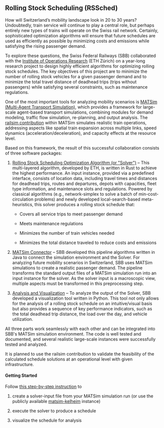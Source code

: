 ## Rolling Stock Scheduling (RSSched)

How will Switzerland’s mobility landscape look in 20 to 30 years? Undoubtedly, train service will continue to play a central role, but perhaps entirely new types of trains will operate on the Swiss rail network. Certainly, sophisticated optimization algorithms will ensure that future schedules are used as efficiently as possible by minimizing costs and emissions while satisfying the rising passenger demand.

To explore these questions, the Swiss Federal Railways (SBB) collaborated with the [Institute of Operations Research](https://math.ethz.ch/ifor) (ETH Zürich) on a year-long research project to design highly efficient algorithms for optimizing rolling stock schedules. The key objectives of this project are to minimize the number of rolling stock vehicles for a given passenger demand and to minimize the total travel distance of deadhead trips (trips without passengers) while satisfying several constraints, such as maintenance regulations.

One of the most important tools for analyzing mobility scenarios is [MATSim (Multi-Agent Transport Simulation)](https://github.com/matsim-org), which provides a framework for large-scale agent-based transport simulations, combining modules for demand modeling, traffic flow simulation, re-planning, and output analysis. The [railsim contribution](https://github.com/matsim-org/matsim-libs/tree/master/contribs/railsim) within MATSim simulates realistic train operations, addressing aspects like spatial train expansion across multiple links, speed dynamics (acceleration/deceleration), and capacity effects at the resource level.

Based on this framework, the result of this successful collaboration consists of three software packages:

1) [Rolling Stock Scheduling Optimization Algorithm (or "Solver")](https://github.com/rolling-stock-scheduling/rssched-solver) – This multi-layered algorithm, developed by ETH, is written in Rust to achieve the highest performance. An input instance, provided via a predefined interface, consists of location data, including travel times and distances for deadhead trips, routes and departures, depots with capacities, fleet type information, and maintenance slots and regulations. Powered by classical algorithms (e.g., network-simplex to solve a batch of min-cost-circulation problems) and newly developed local-search-based meta-heuristics, this solver produces a rolling stock schedule that:
   
   - Covers all service trips to meet passenger demand
   
   - Meets maintenance regulations
   
   - Minimizes the number of train vehicles needed
   
   - Minimizes the total distance traveled to reduce costs and emissions

2) [MATSim Connector](https://github.com/rolling-stock-scheduling/rssched-matsim-client) – SBB developed this pipeline algorithms written in Java to connect the simulation environment and the Solver. For analyzing future mobility scenarios in Switzerland, SBB uses MATSim simulations to create a realistic passenger demand. The pipeline transforms the standard output files of a MATSim simulation run into an input instance for the solver. As the solver input is a macroscopic view, multiple aspects must be transformed in this preprocessing step.

3) [Analysis and Visualization](https://github.com/rolling-stock-scheduling/rssched-analysis) – To analyze the output of the Solver, SBB developed a visualization tool written in Python. This tool not only allows for the analysis of a rolling stock schedule on an intuitive/visual basis but also provides a sequence of key performance indicators, such as the total deadhead trip distance, the load over the day, and vehicle utilization.

All three parts work seamlessly with each other and can be integrated into SBB's MATSim simulation environment. The code is well tested and documented, and several realistic large-scale instances were successfully tested and analyzed.

It is planned to use the railsim contribution to validate the feasibility of the calculated schedule solutions at an operational level with given infrastructure.

#### Getting Started

Follow [this step-by-step instruction](../getting_started.md)  to

1. create a solver-input file from your MATSim simulation run (or use the publicly available [matsim-kelheim](https://github.com/matsim-scenarios/matsim-kelheim) instance)

2. execute the solver to produce a schedule

3. visualize the schedule for analysis
